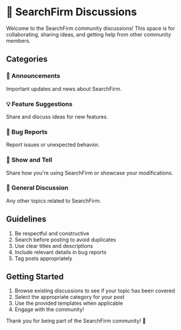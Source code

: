 
# 💬 SearchFirm Discussions

Welcome to the SearchFirm community discussions! This space is for collaborating, sharing ideas, and getting help from other community members.

## Categories

### 🌟 Announcements
Important updates and news about SearchFirm.

### 💡 Feature Suggestions
Share and discuss ideas for new features.

### 🐛 Bug Reports
Report issues or unexpected behavior.

### 📣 Show and Tell
Share how you're using SearchFirm or showcase your modifications.

### 💬 General Discussion
Any other topics related to SearchFirm.

## Guidelines

1. Be respectful and constructive
2. Search before posting to avoid duplicates
3. Use clear titles and descriptions
4. Include relevant details in bug reports
5. Tag posts appropriately

## Getting Started

1. Browse existing discussions to see if your topic has been covered
2. Select the appropriate category for your post
3. Use the provided templates when applicable
4. Engage with the community!

Thank you for being part of the SearchFirm community! 🙏
